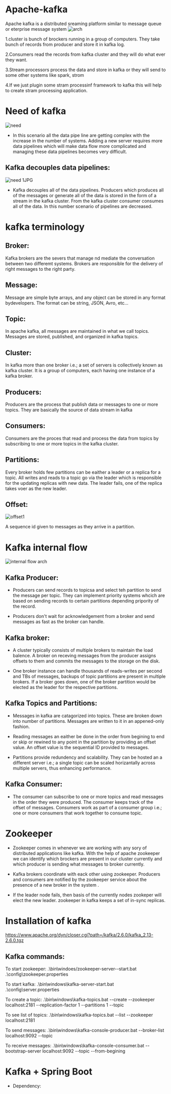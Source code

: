 # Apache-kafka
Apache kafka is a distributed sreaming platform similar to message queue or eterprise message system
![arch](https://user-images.githubusercontent.com/38941778/96096280-499d0f80-0eed-11eb-9aa3-104c97660d58.JPG)

1.cluster is bunch of brockers running in a group of computers. They take bunch of records from producer and store it in kafka log.

2.Consumers read the records from kafka cluster and they will do what ever they want. 

3.Stream processors process the data and store in kafka or they will send to some other systems like spark, strom

4.If we just plugin some stram processinf framework to kafka this will help to create stram processing application.

# Need of kafka

![need](https://user-images.githubusercontent.com/38941778/96377960-9cedb700-11a6-11eb-9ed4-b463e4dd7203.JPG)

* In this scenario all the data pipe line are getting complex with the increase in the number of systems. Adding a new server requires more data pipelines which will make data flow more complicated and managing these data pipelines becomes very difficult.

## Kafka decouples data pipelines:

![need 1JPG](https://user-images.githubusercontent.com/38941778/96378173-dffc5a00-11a7-11eb-8c1a-c5a159e3b561.JPG)

* Kafka decouples all of the data pipelines. Producers which produces all of the messages or generate all of the data is stored in the form of a stream in the kafka cluster. From the kafka cluster consumer consumes all of the data. In this number scenario of pipelines are decreased.

# kafka terminology
## Broker: 
Kafka brokers are the severs that manage nd mediate the conversation between two differemt systems. Brokers are responsible for the delivery of right messages to the right party.

## Message:
Message are simple byte arrays, and any object can be stored in any format bydevelopers. The format can be string, JSON, Avro, etc...

## Topic:
In apache kafka, all messages are maintained in what we call topics. Messages are stored, published, and organized in kafka topics.

## Cluster:
In kafka more than one broker i.e.; a set of servers is collectively known as kafka cluster. It is a group of computers, each having one instance of a kafka broker.

## Producers:
Producers are the process that publish data or messages to one or more topics. They are basically the source of data stream in kafka

## Consumers:
Consumers are the proces that read and process the data from topics by subscribing to one or more topics in the kafka cluster.

## Partitions:
Every broker holds few partitions can be eaither a leader or a replica for a topic. All writes and reads to a topic go via the leader which is responsible  for the updating replicas with new data. The leader fails, one of the replica takes  voer as the new leader.

## Offset:

![offset1](https://user-images.githubusercontent.com/38941778/96377592-336ca900-11a4-11eb-927a-0a85a5e871cb.JPG)

A sequence id given to messages as they arrive in a partition.

# Kafka internal flow

![internal flow arch](https://user-images.githubusercontent.com/38941778/96379108-dc1f0680-11ac-11eb-9444-fd5eeb69434a.png)

## Kafka Producer:
* Producers can send records to topicsa and select teh partition to send the message per topic. They can implement priority systems whcich are based on sending records to certain partitions depending pripority of the record.

* Producers don't wait for acknowledgement from a broker and send messages as fast as the broker can handle.

## Kafka broker:
* A cluster typically consists of multiple brokers to maintain the load balence. A broker on receving messages from the producer assigns offsets to them and commits the messages to the storage on the disk. 

* One broker instance can handle thousands of reads-writes per second and TBs of messages, backups of topic partitions are present in multiple brokers. If a broker goes down, one of the broker partition would be elected as the leader for the respective partitions.

## Kafka Topics and Partitions:
* Messages in kafka are catagorized into topics. These are broken down into number of partitions. Messages are written to it in an appened-only fashion.

* Reading messages an eaither be done in the order from begining to end or skip or rewined to any point in the partition by providing an offset value. An offset value is the sequential ID provided to messages. 

* Partitions provide redundency and scalability. They can be hosted an a different server i.e.; a single topic can be scaled horizantally across multiple servers, thus enhancing performance.

## Kafka Consumer:

* The consumer can subscribe to one or more topics and read messages in the order they were produced. The consumer keeps track of the offset of messages. Consumers work as part of a consumer group i.e.; one or more consumers that work together to consume topic.

# Zookeeper

* Zookeeper comes in whenever we are working with any sory of distributed applications like kafka. With the help of apache zookeeper we can identify which brockers are present in our cluster currently and which producer is sending what messages to broker currently.

* Kafka brokers coordinate with eack other using zookeeper. Producers and consumers are notified by the zookeeper service about the presence of a new broker in the system .

* If the leader node fails, then basis of the currently nodes zookeper will elect the new leader. zookeeper in kafka keeps a set of in-sync replicas.

# Installation of kafka 

https://www.apache.org/dyn/closer.cgi?path=/kafka/2.6.0/kafka_2.13-2.6.0.tgz

## Kafka commands:

 To start zookeeper: .\bin\windoes/zookeeper-server--start.bat .\config\zookeeper.properties

To start kafka: .\bin\windows\kafka-server-start.bat .\config\server.properties

To create a topic: .\bin\windows\kafka-topics.bat --create --zookeeper localhost:2181 --replication-factor 1 --partitions 1 --topic <topic name>
  
To see list of topics: .\bin\windows\kafka-topics.bat --list --zookeeper localhost:2181

To send messages: .\bin\windows\kafka-console-producer.bat --broker-list localhost:9092 --topic <topic name>

To receive messages: .\bin\windows\kafka-console-consumer.bat --bootstrap-server localhost:9092 --topic <topic name> --from-begining
 
 # Kafka + Spring Boot
 
 * Dependency:
  
